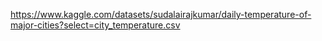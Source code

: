 
https://www.kaggle.com/datasets/sudalairajkumar/daily-temperature-of-major-cities?select=city_temperature.csv
